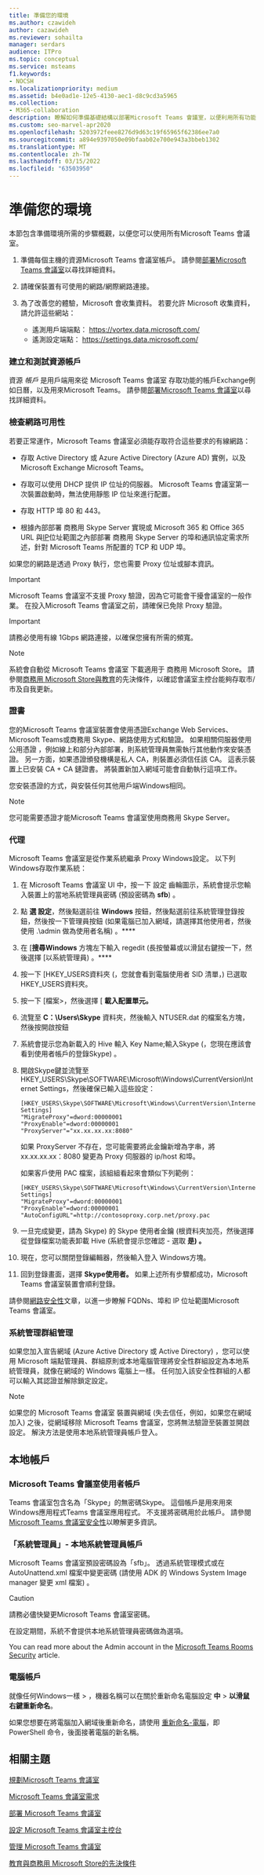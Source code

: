 ```yaml
---
title: 準備您的環境
ms.author: czawideh
author: cazawideh
ms.reviewer: sohailta
manager: serdars
audience: ITPro
ms.topic: conceptual
ms.service: msteams
f1.keywords:
- NOCSH
ms.localizationpriority: medium
ms.assetid: b4e0ad1e-12e5-4130-aec1-d8c9cd3a5965
ms.collection:
- M365-collaboration
description: 瞭解如何準備基礎結構以部署Microsoft Teams 會議室，以便利用所有功能。
ms.custom: seo-marvel-apr2020
ms.openlocfilehash: 5203972feee8276d9d63c19f65965f62386ee7a0
ms.sourcegitcommit: a894e9397050e09bfaab02e700e943a3bbeb1302
ms.translationtype: MT
ms.contentlocale: zh-TW
ms.lasthandoff: 03/15/2022
ms.locfileid: "63503950"
---
```

# <a name="prepare-your-environment"></a>準備您的環境

本節包含準備環境所需的步驟概觀，以便您可以使用所有Microsoft Teams 會議室。
  
1. 準備每個主機的資源Microsoft Teams 會議室帳戶。 請參閱[部署Microsoft Teams 會議室](rooms-deploy.md)以尋找詳細資料。
    
2. 請確保裝置有可使用的網路/網際網路連接。
  
3. 為了改善您的體驗，Microsoft 會收集資料。 若要允許 Microsoft 收集資料，請允許這些網站：

   - 遙測用戶端端點： https://vortex.data.microsoft.com/
   - 遙測設定端點： https://settings.data.microsoft.com/
    
### <a name="create-and-test-a-resource-account"></a>建立和測試資源帳戶

資源 *帳戶* 是用戶端用來從 Microsoft Teams 會議室 存取功能的帳戶Exchange例如日曆，以及用來Microsoft Teams。 請參閱[部署Microsoft Teams 會議室](rooms-deploy.md)以尋找詳細資料。
  
### <a name="check-network-availability"></a>檢查網路可用性

若要正常運作，Microsoft Teams 會議室必須能存取符合這些要求的有線網路：
  
- 存取 Active Directory 或 Azure Active Directory (Azure AD) 實例，以及 Microsoft Exchange Microsoft Teams。

- 存取可以使用 DHCP 提供 IP 位址的伺服器。 Microsoft Teams 會議室第一次裝置啟動時，無法使用靜態 IP 位址來進行配置。

- 存取 HTTP 埠 80 和 443。

- 根據內部部署 商務用 Skype Server 實現或 Microsoft 365 和 Office 365 URL [](/skypeforbusiness/plan-your-deployment/network-requirements/ports-and-protocols)與[IP](https://support.office.com/article/Office-365-URLs-and-IP-address-ranges-8548a211-3fe7-47cb-abb1-355ea5aa88a2?ui=en-US&amp;rs=en-US&amp;ad=US)位址範圍之內部部署 商務用 Skype Server 的埠和通訊協定需求所述，針對 Microsoft Teams 所配置的 TCP 和 UDP 埠。

如果您的網路是透過 Proxy 執行，您也需要 Proxy 位址或腳本資訊。
    
> [!IMPORTANT]
> Microsoft Teams 會議室不支援 Proxy 驗證，因為它可能會干擾會議室的一般作業。 在投入Microsoft Teams 會議室之前，請確保已免除 Proxy 驗證。

> [!IMPORTANT]
> 請務必使用有線 1Gbps 網路連接，以確保您擁有所需的頻寬。

> [!NOTE]
> 系統會自動從 Microsoft Teams 會議室 下載適用于 商務用 Microsoft Store。 請參閱[商務用 Microsoft Store與教育](/microsoft-store/prerequisites-microsoft-store-for-business)的先決條件，以確認會議室主控台能夠存取市/市及自我更新。
  
### <a name="certificates"></a>證書

您的Microsoft Teams 會議室裝置會使用憑證Exchange Web Services、Microsoft Teams或商務用 Skype、網路使用方式和驗證。 如果相關伺服器使用公用憑證 ，例如線上和部分內部部署，則系統管理員無需執行其他動作來安裝憑證。 另一方面，如果憑證頒發機構是私人 CA，則裝置必須信任該 CA。 這表示裝置上已安裝 CA + CA 鏈證書。 將裝置新加入網域可能會自動執行這項工作。
  
您安裝憑證的方式，與安裝任何其他用戶端Windows相同。 
  
> [!NOTE]
> 您可能需要憑證才能Microsoft Teams 會議室使用商務用 Skype Server。
  
### <a name="proxy"></a>代理

Microsoft Teams 會議室是從作業系統繼承 Proxy Windows設定。 以下列Windows存取作業系統：
  
1. 在 Microsoft Teams 會議室 UI 中，按一下 設定 齒輪圖示，系統會提示您輸入裝置上的當地系統管理員密碼 (預設密碼為 **sfb**) 。
2. 點 **選 設定**，然後點選前往 **Windows** 按鈕，然後點選前往系統管理登錄按鈕，然後按一下管理員按鈕 (如果電腦已加入網域，請選擇其他使用者，然後使用 .\admin 做為使用者名稱) 。****
3. 在 [**搜尋Windows** 方塊左下輸入 regedit (長按螢幕或以滑鼠右鍵按一下，然後選擇 [以系統管理員) 。****
4. 按一下 [HKEY_USERS資料夾 (，您就會看到電腦使用者 SID 清單，) 已選取HKEY_USERS資料夾。
       
5. 按一下 [檔案>，然後選擇 [ **載入配置單元。**
6. 流覽至 **C：\Users\Skype** 資料夾，然後輸入 NTUSER.dat 的檔案名方塊，然後按開啟按鈕

7. 系統會提示您為新載入的 Hive 輸入 Key Name;輸入Skype (，您現在應該會看到使用者帳戶的登錄Skype) 。
 
8. 開啟Skype鍵並流覽至HKEY_USERS\Skype\SOFTWARE\Microsoft\Windows\CurrentVersion\Internet Settings，然後確保已輸入這些設定： 
    
    ```console
    [HKEY_USERS\Skype\SOFTWARE\Microsoft\Windows\CurrentVersion\Internet Settings]
    "MigrateProxy"=dword:00000001
    "ProxyEnable"=dword:00000001
    "ProxyServer"="xx.xx.xx.xx:8080"
    ```
    
    如果 ProxyServer 不存在，您可能需要將此金鑰新增為字串，將 xx.xx.xx.xx：8080 變更為 Proxy 伺服器的 ip/host 和埠。
 
    如果客戶使用 PAC 檔案，該組組看起來會類似下列範例：

     ```console
    [HKEY_USERS\Skype\SOFTWARE\Microsoft\Windows\CurrentVersion\Internet Settings]
    "MigrateProxy"=dword:00000001
    "ProxyEnable"=dword:00000001
    "AutoConfigURL"=http://contosoproxy.corp.net/proxy.pac
    ```
    
9. 一旦完成變更，請為 Skype) 的 Skype 使用者金鑰 (根資料夾加亮，然後選擇從登錄檔案功能表卸載 Hive (系統會提示您確認 - 選取 **是) 。**
    
10. 現在，您可以關閉登錄編輯器，然後輸入登入 Windows方塊。
    
11. 回到登錄畫面，選擇 **Skype使用者。** 如果上述所有步驟都成功，Microsoft Teams 會議室裝置會順利登錄。
    
請參閱[網路安全性](./security.md#network-security)文章，以進一步瞭解 FQDNs、埠和 IP 位址範圍Microsoft Teams 會議室。
  
### <a name="admin-group-management"></a>系統管理群組管理

如果您加入宣告網域 (Azure Active Directory 或 Active Directory) ，您可以使用 Microsoft 端點管理員、群組原則或本地電腦管理將安全性群組設定為本地系統管理員，就像在網域的 Windows 電腦上一樣。 任何加入該安全性群組的人都可以輸入其認證並解除鎖定設定。
  
> [!NOTE]
> 如果您的 Microsoft Teams 會議室 裝置與網域 (失去信任，例如，如果您在網域加入) 之後，從網域移除 Microsoft Teams 會議室，您將無法驗證至裝置並開啟 設定。 解決方法是使用本地系統管理員帳戶登入。 
  
## <a name="local-accounts"></a>本地帳戶

### <a name="microsoft-teams-rooms-local-user-account"></a>Microsoft Teams 會議室使用者帳戶

Teams 會議室包含名為「Skype」的無密碼Skype。 這個帳戶是用來用來Windows應用程式Teams 會議室應用程式。 不支援將密碼用於此帳戶。 請參閱[Microsoft Teams 會議室安全性](security.md)以瞭解更多資訊。
  
### <a name="admin---local-administrator-account"></a>「系統管理員」- 本地系統管理員帳戶

Microsoft Teams 會議室預設密碼設為「sfb」。 透過系統管理模式或在 AutoUnattend.xml 檔案中變更密碼 (請使用 ADK 的 Windows System Image manager 變更 xml 檔案) 。
  
> [!CAUTION]
> 請務必儘快變更Microsoft Teams 會議室密碼。 
  
在設定期間，系統不會提供本地系統管理員密碼做為選項。

You can read more about the Admin account in the [Microsoft Teams Rooms Security](security.md) article.
  
### <a name="machine-account"></a>電腦帳戶

就像任何Windows一樣 \> ，機器名稱可以在關於重新命名電腦設定 **中** \> **以滑鼠右鍵重新命名**。
  
如果您想要在將電腦加入網域後重新命名，請使用 [重新命名-電腦](/powershell/module/microsoft.powershell.management/rename-computer?view=powershell-7.2)，即 PowerShell 命令，後面接著電腦的新名稱。
  
## <a name="related-topics"></a>相關主題

[規劃Microsoft Teams 會議室](rooms-plan.md)

[Microsoft Teams 會議室需求](requirements.md)
  
[部署 Microsoft Teams 會議室](rooms-deploy.md)
  
[設定 Microsoft Teams 會議室主控台](console.md)
  
[管理 Microsoft Teams 會議室](rooms-manage.md)

[教育與商務用 Microsoft Store的先決條件](/microsoft-store/prerequisites-microsoft-store-for-business)
